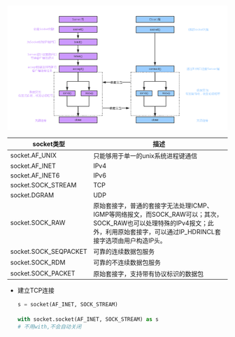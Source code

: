 ![](/note_picture/spcket.png)

|socket类型|描述|
|--|--|
|socket.AF_UNIX|只能够用于单一的unix系统进程键通信|
|socket.AF_INET|IPv4|
|socket.AF_INET6|IPv6|
|socket.SOCK_STREAM|TCP|
|socket.DGRAM|UDP|
|socket.SOCK_RAW|原始套接字，普通的套接字无法处理ICMP、IGMP等网络报文，而SOCK_RAW可以；其次，SOCK_RAW也可以处理特殊的IPv4报文；此外，利用原始套接字，可以通过IP_HDRINCL套接字选项由用户构造IP头。|
|socket.SOCK_SEQPACKET|可靠的连续数据包服务|
|socket.SOCK_RDM|可靠的不连续数据包服务|
|socket.SOCK_PACKET|原始套接字，支持带有协议标识的数据包|

- 建立TCP连接 
    ```python
    s = socket(AF_INET, SOCK_STREAM)

    with socket.socket(AF_INET, SOCK_STREAM) as s
    # 不用with,不会自动关闭
    ```